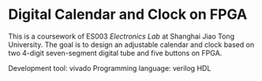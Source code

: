 # Digital Calendar and Clock on FPGA
This is a coursework of ES003 *Electronics Lab* at Shanghai Jiao Tong University. The goal is to design an adjustable calendar and clock based on two 4-digit seven-segment digital tube and five buttons on FPGA.

Development tool: vivado
Programming language: verilog HDL
